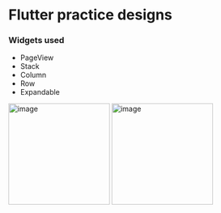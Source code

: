 # Flutter practice designs

### Widgets used

- PageView
- Stack
- Column
- Row
- Expandable

<img width="200" alt="image" src="https://github.com/MateoDev97/DesignsAppFlutter/assets/25846938/bc696777-fa1a-4254-b60b-c6f3a341ed3d">


<img width="200" alt="image" src="https://github.com/MateoDev97/DesignsAppFlutter/assets/25846938/a1a510cb-7bb5-4010-9e09-7e929028535f">
